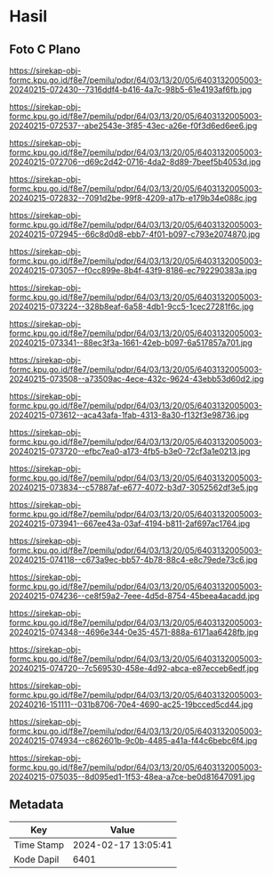 # Hasil

## Foto C Plano

https://sirekap-obj-formc.kpu.go.id/f8e7/pemilu/pdpr/64/03/13/20/05/6403132005003-20240215-072430--7316ddf4-b416-4a7c-98b5-61e4193af6fb.jpg

https://sirekap-obj-formc.kpu.go.id/f8e7/pemilu/pdpr/64/03/13/20/05/6403132005003-20240215-072537--abe2543e-3f85-43ec-a26e-f0f3d6ed6ee6.jpg

https://sirekap-obj-formc.kpu.go.id/f8e7/pemilu/pdpr/64/03/13/20/05/6403132005003-20240215-072706--d69c2d42-0716-4da2-8d89-7beef5b4053d.jpg

https://sirekap-obj-formc.kpu.go.id/f8e7/pemilu/pdpr/64/03/13/20/05/6403132005003-20240215-072832--7091d2be-99f8-4209-a17b-e179b34e088c.jpg

https://sirekap-obj-formc.kpu.go.id/f8e7/pemilu/pdpr/64/03/13/20/05/6403132005003-20240215-072945--66c8d0d8-ebb7-4f01-b097-c793e2074870.jpg

https://sirekap-obj-formc.kpu.go.id/f8e7/pemilu/pdpr/64/03/13/20/05/6403132005003-20240215-073057--f0cc899e-8b4f-43f9-8186-ec792290383a.jpg

https://sirekap-obj-formc.kpu.go.id/f8e7/pemilu/pdpr/64/03/13/20/05/6403132005003-20240215-073224--328b8eaf-6a58-4db1-9cc5-1cec27281f6c.jpg

https://sirekap-obj-formc.kpu.go.id/f8e7/pemilu/pdpr/64/03/13/20/05/6403132005003-20240215-073341--88ec3f3a-1661-42eb-b097-6a517857a701.jpg

https://sirekap-obj-formc.kpu.go.id/f8e7/pemilu/pdpr/64/03/13/20/05/6403132005003-20240215-073508--a73509ac-4ece-432c-9624-43ebb53d60d2.jpg

https://sirekap-obj-formc.kpu.go.id/f8e7/pemilu/pdpr/64/03/13/20/05/6403132005003-20240215-073612--aca43afa-1fab-4313-8a30-f132f3e98736.jpg

https://sirekap-obj-formc.kpu.go.id/f8e7/pemilu/pdpr/64/03/13/20/05/6403132005003-20240215-073720--efbc7ea0-a173-4fb5-b3e0-72cf3a1e0213.jpg

https://sirekap-obj-formc.kpu.go.id/f8e7/pemilu/pdpr/64/03/13/20/05/6403132005003-20240215-073834--c57887af-e677-4072-b3d7-3052562df3e5.jpg

https://sirekap-obj-formc.kpu.go.id/f8e7/pemilu/pdpr/64/03/13/20/05/6403132005003-20240215-073941--667ee43a-03af-4194-b811-2af697ac1764.jpg

https://sirekap-obj-formc.kpu.go.id/f8e7/pemilu/pdpr/64/03/13/20/05/6403132005003-20240215-074118--c673a9ec-bb57-4b78-88c4-e8c79ede73c6.jpg

https://sirekap-obj-formc.kpu.go.id/f8e7/pemilu/pdpr/64/03/13/20/05/6403132005003-20240215-074236--ce8f59a2-7eee-4d5d-8754-45beea4acadd.jpg

https://sirekap-obj-formc.kpu.go.id/f8e7/pemilu/pdpr/64/03/13/20/05/6403132005003-20240215-074348--4696e344-0e35-4571-888a-6171aa6428fb.jpg

https://sirekap-obj-formc.kpu.go.id/f8e7/pemilu/pdpr/64/03/13/20/05/6403132005003-20240215-074720--7c569530-458e-4d92-abca-e87ecceb6edf.jpg

https://sirekap-obj-formc.kpu.go.id/f8e7/pemilu/pdpr/64/03/13/20/05/6403132005003-20240216-151111--031b8706-70e4-4690-ac25-19bcced5cd44.jpg

https://sirekap-obj-formc.kpu.go.id/f8e7/pemilu/pdpr/64/03/13/20/05/6403132005003-20240215-074934--c862601b-9c0b-4485-a41a-f44c6bebc6f4.jpg

https://sirekap-obj-formc.kpu.go.id/f8e7/pemilu/pdpr/64/03/13/20/05/6403132005003-20240215-075035--8d095ed1-1f53-48ea-a7ce-be0d81647091.jpg


## Metadata

| Key        | Value               |
| ---------- | ------------------- |
| Time Stamp | 2024-02-17 13:05:41 |
| Kode Dapil | 6401                |



